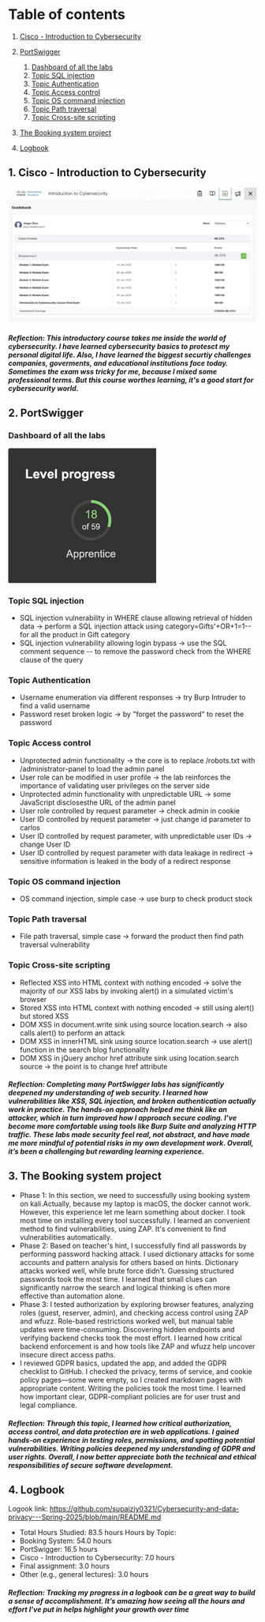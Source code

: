 # Table of contents
1. [Cisco - Introduction to Cybersecurity](#cisco)
2. [PortSwigger](#portswigger)
    1. [Dashboard of all the labs](#dashboard)
    2. [Topic SQL injection](#sqlinjection)
    3. [Topic Authentication](#authentication)
    4. [Topic Access control](#accesscontrol)
    5. [Topic OS command injection](#oscommandinjection)
    6. [Topic Path traversal](#pathtraversal)
    7. [Topic Cross-site scripting](#crosssitescripting)
  
3. [The Booking system project](#booking)
4. [Logbook](#logbook)

## 1. Cisco - Introduction to Cybersecurity <a name="cisco"></a>
<img src="https://github.com/supaizjy0321/Cybersecurity-and-data-privacy---Spring-2025/blob/main/cisco%20score.png" width="800"/>

##### Reflection: This introductory course takes me inside the world of cybersecurity. I have learned cybersecurity basics to protesct my personal digital life. Also, I have learned the biggest securtiy challenges companies, goverments, and educational institutions face today. Sometimes the exam wss tricky for me, because I mixed some professional terms. But this course worthes learning, it's a good start for cybersecurity world.

## 2. PortSwigger <a name="portswigger"></a>
### Dashboard of all the labs <a name="dashboard"></a>

<img src="https://github.com/supaizjy0321/Cybersecurity-and-data-privacy---Spring-2025/blob/main/dashboard.png" width="300"/>

### Topic SQL injection <a name="sqlinjection"></a>
 - SQL injection vulnerability in WHERE clause allowing retrieval of hidden data -> perform a SQL injection attack using category=Gifts'+OR+1=1-- for all the product in Gift category
 - SQL injection vulnerability allowing login bypass -> use the SQL comment sequence -- to remove the password check from the WHERE clause of the query

### Topic Authentication <a name="authentication"></a>
 - Username enumeration via different responses -> try Burp Intruder to find a valid username
 - Password reset broken logic -> by "forget the password" to reset the password

### Topic Access control <a name="accesscontrol"></a>
 - Unprotected admin functionality -> the core is to replace  /robots.txt with /administrator-panel to load the admin panel
 - User role can be modified in user profile -> the lab reinforces the importance of validating user privileges on the server side
 - Unprotected admin functionality with unpredictable URL -> some JavaScript disclosesthe URL of the admin panel
 - User role controlled by request parameter -> check admin in cookie
 - User ID controlled by request parameter -> just change id parameter to carlos
 - User ID controlled by request parameter, with unpredictable user IDs -> change User ID
 - User ID controlled by request parameter with data leakage in redirect -> sensitive information is leaked in the body of a redirect response

### Topic OS command injection <a name="oscommandinjection"></a>
 - OS command injection, simple case -> use burp to check product stock

### Topic Path traversal <a name="pathtraversal"></a>
 - File path traversal, simple case -> forward the product then find path traversal vulnerability

### Topic Cross-site scripting <a name="crosssitescripting"></a>
 - Reflected XSS into HTML context with nothing encoded -> solve the majority of our XSS labs by invoking alert() in a simulated victim's browser
 - Stored XSS into HTML context with nothing encoded -> still using alert() but stored XSS
 - DOM XSS in document.write sink using source location.search -> also calls alert() to perform an attack
 - DOM XSS in innerHTML sink using source location.search -> use alert() function in the search blog functionality
 - DOM XSS in jQuery anchor href attribute sink using location.search source -> the point is to change href attribute

##### Reflection: Completing many PortSwigger labs has significantly deepened my understanding of web security. I learned how vulnerabilities like XSS, SQL injection, and broken authentication actually work in practice. The hands-on approach helped me think like an attacker, which in turn improved how I approach secure coding. I’ve become more comfortable using tools like Burp Suite and analyzing HTTP traffic. These labs made security feel real, not abstract, and have made me more mindful of potential risks in my own development work. Overall, it’s been a challenging but rewarding learning experience.

 



## 3. The Booking system project <a name="booking"></a>
 - Phase 1: In this section, we need to successfully using booking system on kali.Actually, because my laptop is macOS, the docker cannot work. However, this experience let me learn something about docker. I took most time on installing every tool successfully. I learned an convenient method to find vulnerabilities, using ZAP. It's convenient to find vulnerabilities automatically.
 - Phase 2: Based on teacher's hint, I successfully find all passwords by performing password hacking attack. I used dictionary attacks for some accounts and pattern analysis for others based on hints. Dictionary attacks worked well, while brute force didn’t. Guessing structured passwords took the most time. I learned that small clues can significantly narrow the search and logical thinking is often more effective than automation alone.
 - Phase 3: I tested authorization by exploring browser features, analyzing roles (guest, reserver, admin), and checking access control using ZAP and wfuzz. Role-based restrictions worked well, but manual table updates were time-consuming. Discovering hidden endpoints and verifying backend checks took the most effort. I learned how critical backend enforcement is and how tools like ZAP and wfuzz help uncover insecure direct access paths.
 - I reviewed GDPR basics, updated the app, and added the GDPR checklist to GitHub. I checked the privacy, terms of service, and cookie policy pages—some were empty, so I created markdown pages with appropriate content. Writing the policies took the most time. I learned how important clear, GDPR-compliant policies are for user trust and legal compliance.

##### Reflection: Through this topic, I learned how critical authorization, access control, and data protection are in web applications. I gained hands-on experience in testing roles, permissions, and spotting potential vulnerabilities. Writing policies deepened my understanding of GDPR and user rights. Overall, I now better appreciate both the technical and ethical responsibilities of secure software development.

## 4. Logbook <a name="logbook"></a>
Logook link: https://github.com/supaizjy0321/Cybersecurity-and-data-privacy---Spring-2025/blob/main/README.md


 - Total Hours Studied: 83.5 hours
Hours by Topic:
 - Booking System: 54.0 hours
 - PortSwigger: 16.5 hours
 - Cisco - Introduction to Cybersecurity: 7.0 hours
 - Final assignment: 3.0 hours
 - Other (e.g., general lectures): 3.0 hours

##### Reflection: Tracking my progress in a logbook can be a great way to build a sense of accomplishment. It’s amazing how seeing all the hours and effort I’ve put in helps highlight your growth over time
